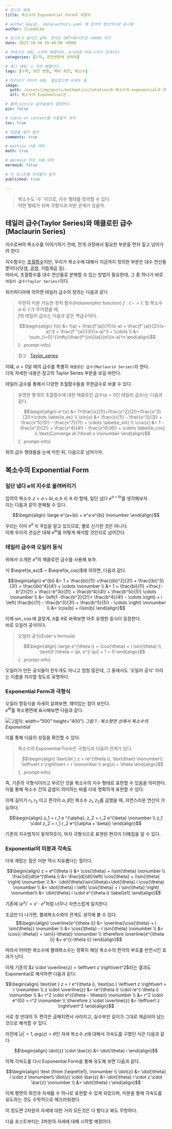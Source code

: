 ```yaml
---
# 포스트 제목
title: 복소수의 Exponential Form과 극형식

# author key값, _data/authors.yaml 에 있어야 정상적으로 표시됨
author: JiseokLee

# 포스트가 올라간 날짜. 한국은 GMT+09이므로 +0900 이다
date: 2023-10-30 19:40:00 +0900 

# 카테고리 세팅. n개의 배열이며, 순서대로 부모->자식 관계이다
categories: [수학, 회전변환에 관하여]

# 태그 세팅. n 개의 배열이다.
tags: [수학, 회전 변환, 벡터 회전, 복소수]

# 미리보기 이미지 세팅. 필요없으면 비워도 됨
image:
  path: /assets/img/posts/mathmatics/rotation/6-복소수의-exponential과-극형식/jacket.png
  alt: 복소수의 Exponential은..

# 홈에 pin으로 걸어놓을지 결정한다.
pin: false

# table of content를 사용할지 여부
toc: true

# 댓글을 열지 말지
comments: true

# mathjax 사용 여부
math: true

# mermaid 차트 사용 여부
mermaid: false

# 이 포스트를 보여줄지 말지
published: true

---
```


> 복소수도 '수' 이므로, 지수 형태를 정의할 수 있다.  
> 어떤 형태가 되며 극형식과 어떤 관계가 있을까.

## 테일러 급수(Taylor Series)와 매클로린 급수(Maclaurin Series)

지수로써의 복소수를 이야기하기 전에, 전개 과정에서 필요한 부분을 먼저 짚고 넘어가려 한다. 

지수함수는 [초월함수](https://ko.wikipedia.org/wiki/%EC%B4%88%EC%9B%94%ED%95%A8%EC%88%98)지만, 우리가 복소수에 대해서 지금까지 정의한 부분은 대수 연산들 뿐이다(덧셈, 곱셈, 거듭제곱 등).  
따라서, 초월함수를 대수 연산들로 분해할 수 있는 방법이 필요한데, 그 중 하나가 바로 `테일러 급수(Taylor Series)`이다.

위키피디아에 의하면 테일러 급수의 정의는 다음과 같다

> 무한히 미분 가능한 정칙 함수(Holomorphic function) $f:\mathbb{C} -> \mathbb{C}$ 및 복소수 $a \in \mathbb{C}$가 주어졌을 때,  
> $f$의 테일러 급수는 다음과 같은 멱급수이다.
> 
> $$\begin{align}
> f(x) &= f(a) + \frac{f'(a)}{1!}(x-a) + \frac{f''(a)}{2!}(x-a)^2 + \frac{f'''(a)}{3!}(x-a)^3 + \cdots \\
> &= \sum_{i=0}^{\infty}\frac{f^{(n)}(a)}{n!}(x-a)^n
> \end{align}$$
{: .prompt-info}

> 참고 : [Taylor_series](https://en.wikipedia.org/wiki/Taylor_series)

이떄, $a=0$일 때의 급수를 특별히 `매클로린 급수(Maclaurin Series)`라 한다.  
더욱 자세한 내용은 참고의 Taylor Series 부분을 보길 바란다.

테일러 급수를 통해서 다양한 초월함수들을 무한급수로 바꿀 수 있다.

> 유명한 몇개의 초월함수에 대한 매클로린 급수($a=0$인 테일러 급수)는 다음과 같다.
>
> $$\begin{align}
> e^{x} &= 1+\frac{x}{1!}+\frac{x^2}{2!}+\frac{x^3}{3!}+\cdots \label{e_ex} \\
> \sin{x} &= \frac{x}{1!} - \frac{x^3}{3!} + \frac{x^5}{5!} - \frac{x^7}{7!} + \cdots  \label{e_sin} \\
> \cos{x} &= 1 - \frac{x^2}{2!} + \frac{x^4}{4!} - \frac{x^6}{6!} + \cdots \label{e_cos} \\
> \text{Converge at }\forall x  \nonumber
> \end{align}$$
{: .prompt-info}

위의 급수 형태들을 눈에 익힌 뒤, 다음으로 넘어가자.

## 복소수의 Exponential Form

### 일단 냅다 e의 지수로 올려버리기

임의의 복소수 $z=a+bi, a,b \in \mathbb{R}$ 라 할때, 
일단 냅다 $e^{a+bi}$를 생각해보자.  
이는 다음과 같이 분해될 수 있다.

$$\begin{align} \large
e^{a+bi} = e^a e^{bi} \nonumber
\end{align}$$

우리는 이미 $e^a \in \mathbb{R}$임을 알고 있으므로, 별로 신기한 것은 아니다.  
이제 우리의 관심은 대체 $e^{bi}$를 어떻게 해석할 것인지로 넘어간다. 

### 테일러 급수와 오일러 등식

위에서 소개한 $e^{x}$의 매클로린 급수를 사용해 보자. 

식 $\eqref{e_ex}$ ~ $\eqref{e_cos}$에 의하면, 다음과 같다.

$$\begin{align}
e^{bi} &= 1 + \frac{bi}{1!} +\frac{(bi)^2}{2!} + \frac{(bi)^3}{3!} + \frac{(bi)^4}{4!} + \cdots \nonumber \\
&= 1 + \frac{bi}{1!} +\frac{-b^2}{2!} + \frac{-b^3i}{3!} + \frac{b^4}{4!} + \frac{b^5i}{5!} \cdots \nonumber \\
&= \left(1 -\frac{b^2}{2!}+ \frac{b^4}{4!} - \cdots \right) + i \left( \frac{b}{1!} - \frac{b^3}{3!} + \frac{b^5}{5!} - \cdots \right) \nonumber \\
&= \cos{b} + i\sin{b}
\end{align}$$

이제 $\sin, \cos$에 걸맞게, $b$를 $\theta$로 바꿔보면 아주 유명한 등식이 등장한다.  
바로 오일러 공식이다.

> 오일러 공식(Euler's formula)
> 
> $$\begin{align} \large
> e^{\theta i} = \cos{\theta} + i \sin{\theta} \\
> \text{if }\theta = \pi, e^{i \pi} + 1 = 0
> \end{align}$$
{: .prompt-info}

오일러가 만든 공식들이 한두개도 아니고 엄청 많은데, 그 중에서도 '오일러 공식' 이라는 이름을 차지할 정도로 유명하다.

### Exponential Form과 극형식

오일러 항등식을 자세히 살펴보면, 재미있는 점이 보인다.  
$e^{\theta i}$를 복소평면에 표시해보면 다음과 같다. 

![그림1](/assets/img/posts/mathmatics/rotation/6-복소수의-exponential과-극형식/complex_plane_exponential_form.png){: width="500" height="400"}
_그림 1 : 복소평면 상에서 복소수의 Exponential_

이를 통해 다음의 성질을 확인할 수 있다.

> 복소수의 Exponential Form은 극형식과 다음의 관계가 있다.
> 
> $$\begin{align}
> \text{let } z = re^{\theta i}, \text{than} \nonumber\\
> \left\vert z \right\vert = r \nonumber \\
> arg(z) = \theta
> \end{align}$$
{: .prompt-info}

즉, 기존의 극형식이라고 부르던 것을 복소수의 지수 형태로 표현할 수 있음을 의미한다.  
이를 통해 복소수 간의 곱셈이 의미하는 바를 더욱 명확하게 표현할 수 있다. 

이제 길이가 $r_1, r_2$ 이고 편각이 $\alpha, \beta$인 복소수 $z_1, z_2$를 곱했을 때, 자연스러운 연산이 가능하다. 

$$\begin{align}
z_1 = r_1 e ^{\alpha}, z_2 = r_2 e^{\beta} \nonumber \\
z_1 \cdot z_2 = r_1 r_2 e^{(\alpha + \beta)}
\end{align}$$

기존의 지수법칙이 동작하듯이, 마치 극형식으로 표현된 편각이 더해짐을 알 수 있다. 

### Exponential의 미분과 각속도

더욱 재밌는 점은 미분 역시 자유롭다는 점이다.

$$\begin{align}
z = e^{\theta i} &= \cos{\theta} + i\sin{\theta} \nonumber \\
\frac{d}{dt}e^{\theta i} &= \frac{d}{dt}\left( \cos{\theta} + i\sin{\theta} \right) \nonumber \\
&= -\dot{\theta}\sin{\theta}+\dot{\theta} i \cos{\theta} \nonumber \\
&= \dot{\theta} i \left( \cos{\theta} +  i \sin{\theta} \right)  \nonumber\\ 
&= \dot{\theta} i \cdot e^{\theta i} \label{e1}
\end{align}$$

기존에 $(e^x)'=x' \cdot e^x$처럼 너무나 자연스럽게 일치한다.

조금만 더 나가면, 켤레복소수와의 관계도 생각해 볼 수 있다.
$$\begin{align}
\overline{e^{\theta i}} &= \overline{\cos{\theta} + i \sin{\theta}} \nonumber \\
&= \cos{\theta} - i \sin{\theta} \nonumber \\
&= \cos{(-\theta)} + \sin{(-\theta)} \nonumber \\
\therefore \overline{e^{\theta i}}  &= e^{(-\theta i)}
\end{align}$$

따라서 어떠한 복소수에 켤레복소수는 정확히 해당 복소수의 편각의 부호를 반전시킨 효과가 난다.

이제 기존의 $z \cdot \overline{z} = \left\vert z \right\vert^2$라는 결과도 Exponential로 해석하면 다음과 같다.

$$\begin{align}
\text{let } z = r e^{\theta i}, \text{so } \left\vert z \right\vert  = r \nonumber \\
z \cdot \overline{z} &= re^{\theta i} \cdot re^{-\theta i} \nonumber \\
&= r^2 \cdot e^{(\theta - \theta)i} \nonumber \\
&= r^2 \cdot e^{0i} = r^2 \nonumber \\
\therefore z \cdot \overline{z} &= \left\vert z \right\vert^2
\end{align}$$

서로 정 반대의 두 편각은 곱해지면서 사라지고, 실수부만 길이가 그대로 제곱되어 남는 것으로 해석할 수 있다.


이전에  $\left\vert z \right\vert = 1, arg(z) = \theta$인 자세 복소수 $z$에 대해서 각속도를 구했던 식은 다음과 같다. 


$$\begin{align}
\dot{z} \cdot \bar{z} &= \dot{\theta} i
\end{align}$$

이제 각속도를 다시 Exponential Form을 통해 유도해 보면 다음과 같다. 

$$\begin{align}
\text {from }\eqref{e1}, \nonumber \\
\dot{z} &= \dot{\theta} i \cdot z \nonumber\\
\dot{z} \cdot \bar{z} &= \dot{\theta} i \cdot z \cdot \bar{z} \nonumber \\
&= \dot{\theta} i
\end{align}$$

이제 평면의 회전과 자세를 수 하나로 표현할 수 있게 되었으며,
미분을 통해 각속도를 유도하는 것도 수학적으로 매끄러워졌다.

이 정도면 2차원의 자세에 대한 거의 모든것은 다 봤다고 봐도 무방하다. 

다음 포스트부터는 3차원의 자세에 대해 시작할 예정이다.